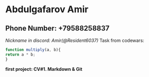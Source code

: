 # Abdulgafarov Amir #
## Phone Number: +79588258837 ## 
*Nickname in discord: Amir(@Resident6037)*
Task from codewars:
```javascript
function multiply(a, b){
return a * b;
}
```
**first project: CV#1. Markdown & Git**